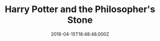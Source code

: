 ---
title: "Harry Potter and the Philosopher's Stone"
year: 2001
date: 2018-04-15T18:48:48.000Z
permalink: /almanac/movies/2018-04-15-harry-potter-and-the-philosophers-stone/index.html
rating: 3
---